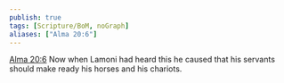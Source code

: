 ```yaml
---
publish: true
tags: [Scripture/BoM, noGraph]
aliases: ["Alma 20:6"]
---
```

[Alma 20:6](https://churchofjesuschrist.org/study/scriptures/bofm/alma/20?lang=eng&id=p6#p6) Now when Lamoni had heard this he caused that his servants should make ready his horses and his chariots.
